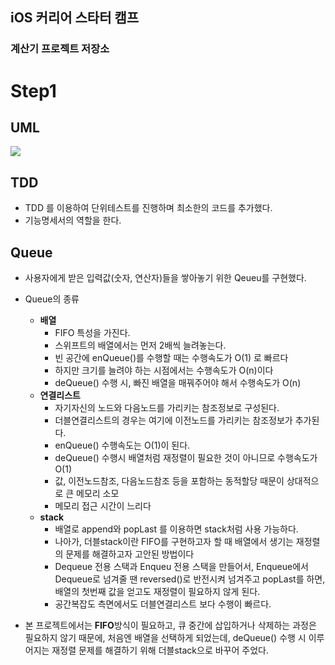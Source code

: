 ## iOS 커리어 스타터 캠프

### 계산기 프로젝트 저장소

# Step1 

## UML
![](https://i.imgur.com/WBmKFA1.png)
## TDD
- TDD 를 이용하여 단위테스트를 진행하며 최소한의 코드를 추가했다. 
- 기능명세서의 역할을 한다.
## Queue
- 사용자에게 받은 입력값(숫자, 연산자)들을 쌓아놓기 위한 Qeueu를 구현했다. 
- Queue의 종류
    - **배열**
        - FIFO 특성을 가진다. 
        - 스위프트의 배열에서는 먼저 2배씩 늘려놓는다. 
        - 빈 공간에 enQueue()를 수행할 때는 수행속도가 O(1) 로 빠르다
        - 하지만 크기를 늘려야 하는 시점에서는 수행속도가 O(n)이다
        - deQueue() 수행 시, 빠진 배열을 매꿔주어야 해서 수행속도가 O(n) 
    - **연결리스트**
        - 자기자신의 노드와 다음노드를 가리키는 참조정보로 구성된다. 
        - 더블연결리스트의 경우는 여기에 이전노드를 가리키는 참조정보가 추가된다.
        - enQueue() 수행속도는 O(1)이 된다.
        - deQueue() 수행시 배열처럼 재정렬이 필요한 것이 아니므로 수행속도가 O(1)
        - 값, 이전노드참조, 다음노드참조 등을 포함하는 동적할당 때문이 상대적으로 큰 메모리 소모
        - 메모리 접근 시간이 느리다
    - **stack**
        - 배열로 append와 popLast 를 이용하면 stack처럼 사용 가능하다.
        - 나아가, 더블stack이란 FIFO를 구현하고자 할 때 배열에서 생기는 재정렬의 문제를 해결하고자 고안된 방법이다
        - Dequeue 전용 스택과 Enqueu 전용 스택을 만들어서, Enqueue에서 Dequeue로 넘겨줄 땐 reversed()로 반전시켜 넘겨주고 popLast를 하면, 배열의 첫번째 값을 얻고도 재정렬이 필요하지 않게 된다. 
        - 공간복잡도 측면에서도 더블연결리스트 보다 수행이 빠르다. 
        
- 본 프로젝트에서는 **FIFO**방식이 필요하고, 큐 중간에 삽입하거나 삭제하는 과정은 필요하지 않기 때문에, 처음엔 배열을 선택하게 되었는데, deQueue() 수행 시 이루어지는 재정렬 문제를 해결하기 위해 더블stack으로 바꾸어 주었다.

